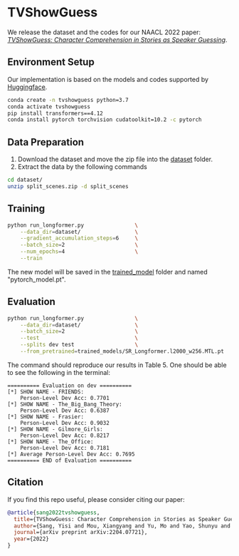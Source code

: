 # TVShowGuess #

We release the dataset and the codes for our NAACL 2022 paper: *[TVShowGuess: Character Comprehension in Stories as Speaker Guessing](https://arxiv.org/pdf/2204.07721.pdf)*.


## Environment Setup ##
Our implementation is based on the models and codes supported by [Huggingface](https://github.com/huggingface/transformers).
```bash
conda create -n tvshowguess python=3.7
conda activate tvshowguess
pip install transformers==4.12
conda install pytorch torchvision cudatoolkit=10.2 -c pytorch
```

## Data Preparation ##
1. Download the dataset and move the zip file into the [dataset](dataset/) folder.
2. Extract the data by the following commands
```bash
cd dataset/
unzip split_scenes.zip -d split_scenes
``` 


## Training ##
```bash
python run_longformer.py                \
    --data_dir=dataset/                 \
    --gradient_accumulation_steps=6     \
    --batch_size=2                      \
    --num_epochs=4                      \
    --train
```
The new model will be saved in the [trained_model](trained_model/) folder and named "pytorch_model.pt".


## Evaluation ##
```bash
python run_longformer.py                \
    --data_dir=dataset/                 \
    --batch_size=2                      \
    --test                              \
    --splits dev test                   \
    --from_pretrained=trained_models/SR_Longformer.l2000_w256.MTL.pt
```
The command should reproduce our results in Table 5. One should be able to see the following in the terminal:
```console
========== Evaluation on dev ==========
[*] SHOW NAME - FRIENDS:
    Person-Level Dev Acc: 0.7701
[*] SHOW NAME - The_Big_Bang_Theory:
    Person-Level Dev Acc: 0.6387
[*] SHOW NAME - Frasier:
    Person-Level Dev Acc: 0.9032
[*] SHOW NAME - Gilmore_Girls:
    Person-Level Dev Acc: 0.8217
[*] SHOW NAME - The_Office:
    Person-Level Dev Acc: 0.7181
[*] Average Person-Level Dev Acc: 0.7695
========== END of Evaluation ==========
```


## Citation ##
If you find this repo useful, please consider citing our paper:
```bibtex
@article{sang2022tvshowguess,
  title={TVShowGuess: Character Comprehension in Stories as Speaker Guessing},
  author={Sang, Yisi and Mou, Xiangyang and Yu, Mo and Yao, Shunyu and Li, Jing and Stanton, Jeffrey},
  journal={arXiv preprint arXiv:2204.07721},
  year={2022}
}
```
